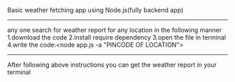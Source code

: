 Basic weather fetching app using Node.js(fully backend app)
________________________________________________________________________
any one search for weather report for any location in the following manner
1.download the code
2.install require dependency
3.open the file in terminal
4.write the code:<node app.js -a "PINCODE OF LOCATION">
_________________________________________________________________________
After following above instructions you can get the weather report in your terminal
